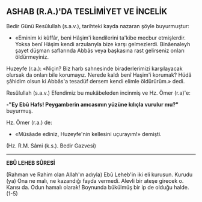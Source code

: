 ## ASHAB (R.A.)'DA TESLİMİYET VE İNCELİK

Bedir Günü Resûlullah (s.a.v.), tarihteki kayda nazaran şöyle buyurmuştur:

- «Eminim ki kûffâr, beni Hâşim'i kendilerini ta'kibe mecbur etmişlerdir. Yoksa benî Hâşim kendi arzularıyla bize karşı gelmezlerdi. Binâenaleyh şayet düşman saflarında Abbâs veya başkasına rast gelirseniz onları öldürmeyiniz.

Huzeyfe (r.a.): «Niçin? Biz harb sahnesin­de biraderlerimizi karşılayacak olursak da onları bile korumayız. Nerede kaldı benî Haşim'i korumak? Hüdâ şâhidim olsun ki Abbâs'a tesadüf dersem kendi elimle öldürürüm.» dedi.

Resûlullah (s.a.v.) Efendimiz bu mukâbele­den incinmiş ve Hz. Ömer (r.a)'e:

**-"Ey Ebû Hafs! Peygamberin amcasının yüzüne kılıçla vurulur mu?"** buyurmuş.

Hz. Ömer (r.a.) de:

- «Müsâade ediniz, Huzeyfe'nin kellesini uçurayım!» demişti.

(Hz. R.M. Sâmi (k.s.). Bedir Gazvesi)

<hr>

**EBÛ LEHEB SÛRESİ**

(Rahman ve Rahim olan Allah'ın adıyla) Ebû Leheb'in iki eli kurusun. Kurudu (ya) Ona ne malı, ne kazandığı fayda vermedi. Alevli bir ateşe girecek o. Karısı da. Odun hamalı olarak! Boynunda bükülmüş bir ip de olduğu halde. (1-5)
